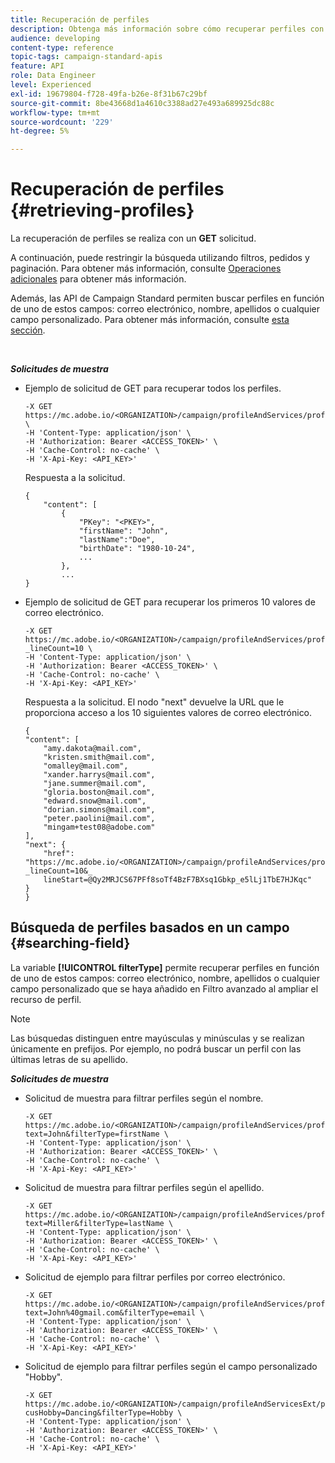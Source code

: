 ```yaml
---
title: Recuperación de perfiles
description: Obtenga más información sobre cómo recuperar perfiles con API.
audience: developing
content-type: reference
topic-tags: campaign-standard-apis
feature: API
role: Data Engineer
level: Experienced
exl-id: 19679804-f728-49fa-b26e-8f31b67c29bf
source-git-commit: 8be43668d1a4610c3388ad27e493a689925dc88c
workflow-type: tm+mt
source-wordcount: '229'
ht-degree: 5%

---
```


# Recuperación de perfiles {#retrieving-profiles}

La recuperación de perfiles se realiza con un **GET** solicitud.

A continuación, puede restringir la búsqueda utilizando filtros, pedidos y paginación. Para obtener más información, consulte [Operaciones adicionales](../../api/using/sorting.md) para obtener más información.

Además, las API de Campaign Standard permiten buscar perfiles en función de uno de estos campos: correo electrónico, nombre, apellidos o cualquier campo personalizado. Para obtener más información, consulte [esta sección](#searching-field).

<br/>

***Solicitudes de muestra***

* Ejemplo de solicitud de GET para recuperar todos los perfiles.

   ```
   -X GET https://mc.adobe.io/<ORGANIZATION>/campaign/profileAndServices/profile \
   -H 'Content-Type: application/json' \
   -H 'Authorization: Bearer <ACCESS_TOKEN>' \
   -H 'Cache-Control: no-cache' \
   -H 'X-Api-Key: <API_KEY>'
   ```

   Respuesta a la solicitud.

   ```
   {
       "content": [
           {
               "PKey": "<PKEY>",
               "firstName": "John",
               "lastName":"Doe",
               "birthDate": "1980-10-24",
               ...
           },
           ...
   }
   ```

* Ejemplo de solicitud de GET para recuperar los primeros 10 valores de correo electrónico.

   ```
   -X GET https://mc.adobe.io/<ORGANIZATION>/campaign/profileAndServices/profile/email?_lineCount=10 \
   -H 'Content-Type: application/json' \
   -H 'Authorization: Bearer <ACCESS_TOKEN>' \
   -H 'Cache-Control: no-cache' \
   -H 'X-Api-Key: <API_KEY>'
   ```

   Respuesta a la solicitud. El nodo &quot;next&quot; devuelve la URL que le proporciona acceso a los 10 siguientes valores de correo electrónico.

   ```
   {
   "content": [
       "amy.dakota@mail.com",
       "kristen.smith@mail.com",
       "omalley@mail.com",
       "xander.harrys@mail.com",
       "jane.summer@mail.com",
       "gloria.boston@mail.com",
       "edward.snow@mail.com",
       "dorian.simons@mail.com",
       "peter.paolini@mail.com",
       "mingam+test08@adobe.com"
   ],
   "next": {
       "href": "https://mc.adobe.io/<ORGANIZATION>/campaign/profileAndServices/profile/email?_lineCount=10&_
       lineStart=@Qy2MRJCS67PFf8soTf4BzF7BXsq1Gbkp_e5lLj1TbE7HJKqc"
   }
   }
   ```

## Búsqueda de perfiles basados en un campo {#searching-field}

La variable **[!UICONTROL filterType]** permite recuperar perfiles en función de uno de estos campos: correo electrónico, nombre, apellidos o cualquier campo personalizado que se haya añadido en Filtro avanzado al ampliar el recurso de perfil.

>[!NOTE]
>
>Las búsquedas distinguen entre mayúsculas y minúsculas y se realizan únicamente en prefijos. Por ejemplo, no podrá buscar un perfil con las últimas letras de su apellido.

***Solicitudes de muestra***

* Solicitud de muestra para filtrar perfiles según el nombre.

   ```
   -X GET https://mc.adobe.io/<ORGANIZATION>/campaign/profileAndServices/profile/byText?text=John&filterType=firstName \
   -H 'Content-Type: application/json' \
   -H 'Authorization: Bearer <ACCESS_TOKEN>' \
   -H 'Cache-Control: no-cache' \
   -H 'X-Api-Key: <API_KEY>'
   ```

* Solicitud de muestra para filtrar perfiles según el apellido.

   ```
   -X GET https://mc.adobe.io/<ORGANIZATION>/campaign/profileAndServices/profile/byText?text=Miller&filterType=lastName \
   -H 'Content-Type: application/json' \
   -H 'Authorization: Bearer <ACCESS_TOKEN>' \
   -H 'Cache-Control: no-cache' \
   -H 'X-Api-Key: <API_KEY>'
   ```

* Solicitud de ejemplo para filtrar perfiles por correo electrónico.

   ```
   -X GET https://mc.adobe.io/<ORGANIZATION>/campaign/profileAndServices/profile/byText?text=John%40gmail.com&filterType=email \
   -H 'Content-Type: application/json' \
   -H 'Authorization: Bearer <ACCESS_TOKEN>' \
   -H 'Cache-Control: no-cache' \
   -H 'X-Api-Key: <API_KEY>'
   ```

* Solicitud de ejemplo para filtrar perfiles según el campo personalizado &quot;Hobby&quot;.

   ```
   -X GET https://mc.adobe.io/<ORGANIZATION>/campaign/profileAndServicesExt/profile/byText?cusHobby=Dancing&filterType=Hobby \
   -H 'Content-Type: application/json' \
   -H 'Authorization: Bearer <ACCESS_TOKEN>' \
   -H 'Cache-Control: no-cache' \
   -H 'X-Api-Key: <API_KEY>'
   ```
